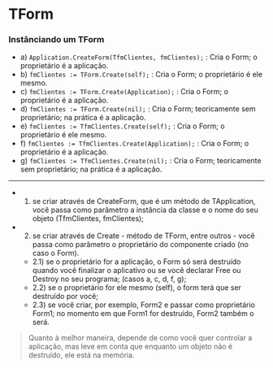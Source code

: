 # TForm

### Instânciando um TForm

- a) `Application.CreateForm(TfmClientes, fmClientes);` : Cria o Form; o proprietário é a aplicação.
- b) `fmClientes := TForm.Create(self);` : Cria o Form; o proprietário é ele mesmo.
- c) `fmClientes := TForm.Create(Application);` : Cria o Form; o proprietário é a aplicação.
- d) `fmClientes := TForm.Create(nil);` : Cria o Form; teoricamente sem proprietário; na prática é a aplicação.
- e) `fmClientes := TfmClientes.Create(self);` : Cria o Form; o proprietário é ele mesmo.
- f) `fmClientes := TfmClientes.Create(Application);` : Cria o Form; o proprietário é a aplicação.
- g) `fmClientes := TfmClientes.Create(nil);` : Cria o Form; teoricamente sem proprietário; na prática é a aplicação.

----

- 1) se criar através de CreateForm, que é um método de TApplication, você passa como parâmetro a instância da classe e o nome do seu objeto (TfmClientes, fmClientes);
- 2) se criar através de Create - método de TForm, entre outros - você passa como parâmetro o proprietário do componente criado (no caso o Form).
  - 2.1) se o proprietário for a aplicação, o Form só será destruído quando você finalizar o aplicativo ou se você declarar Free ou Destroy no seu programa; (casos a, c, d, f, g);
  - 2.2) se o proprietário for ele mesmo (self), o form terá que ser destruído por você;
  - 2.3) se você criar, por exemplo, Form2 e passar como proprietário Form1; no momento em que Form1 for destruído, Form2 também o será.

> Quanto à melhor maneira, depende de como você quer controlar a aplicação, mas leve em conta que enquanto um objeto não é destruído, ele está na memória.
